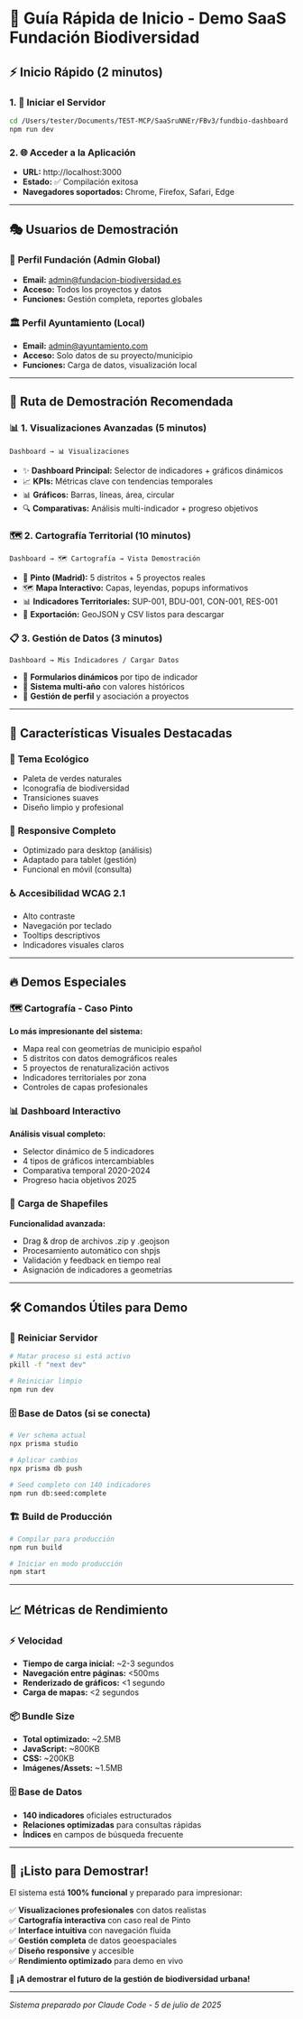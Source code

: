 # 🚀 Guía Rápida de Inicio - Demo SaaS Fundación Biodiversidad

## ⚡ Inicio Rápido (2 minutos)

### 1. 🏁 Iniciar el Servidor
```bash
cd /Users/tester/Documents/TEST-MCP/SaaSruNNEr/FBv3/fundbio-dashboard
npm run dev
```

### 2. 🌐 Acceder a la Aplicación
- **URL:** http://localhost:3000
- **Estado:** ✅ Compilación exitosa
- **Navegadores soportados:** Chrome, Firefox, Safari, Edge

---

## 🎭 **Usuarios de Demostración**

### 👑 **Perfil Fundación (Admin Global)**
- **Email:** admin@fundacion-biodiversidad.es
- **Acceso:** Todos los proyectos y datos
- **Funciones:** Gestión completa, reportes globales

### 🏛️ **Perfil Ayuntamiento (Local)**  
- **Email:** admin@ayuntamiento.com
- **Acceso:** Solo datos de su proyecto/municipio
- **Funciones:** Carga de datos, visualización local

---

## 🎯 **Ruta de Demostración Recomendada**

### 📊 **1. Visualizaciones Avanzadas** (5 minutos)
```
Dashboard → 📊 Visualizaciones
```
- ✨ **Dashboard Principal:** Selector de indicadores + gráficos dinámicos
- 📈 **KPIs:** Métricas clave con tendencias temporales
- 📊 **Gráficos:** Barras, líneas, área, circular
- 🔍 **Comparativas:** Análisis multi-indicador + progreso objetivos

### 🗺️ **2. Cartografía Territorial** (10 minutos)
```
Dashboard → 🗺️ Cartografía → Vista Demostración
```
- 🎯 **Pinto (Madrid):** 5 distritos + 5 proyectos reales
- 🗺️ **Mapa Interactivo:** Capas, leyendas, popups informativos
- 📊 **Indicadores Territoriales:** SUP-001, BDU-001, CON-001, RES-001
- 💾 **Exportación:** GeoJSON y CSV listos para descargar

### 📋 **3. Gestión de Datos** (3 minutos)
```
Dashboard → Mis Indicadores / Cargar Datos
```
- 📝 **Formularios dinámicos** por tipo de indicador
- 🔧 **Sistema multi-año** con valores históricos
- 👤 **Gestión de perfil** y asociación a proyectos

---

## 🎨 **Características Visuales Destacadas**

### 🌿 **Tema Ecológico**
- Paleta de verdes naturales
- Iconografía de biodiversidad
- Transiciones suaves
- Diseño limpio y profesional

### 📱 **Responsive Completo**
- Optimizado para desktop (análisis)
- Adaptado para tablet (gestión)
- Funcional en móvil (consulta)

### ♿ **Accesibilidad WCAG 2.1**
- Alto contraste
- Navegación por teclado
- Tooltips descriptivos
- Indicadores visuales claros

---

## 🔥 **Demos Especiales**

### 🗺️ **Cartografía - Caso Pinto**
**Lo más impresionante del sistema:**
- Mapa real con geometrías de municipio español
- 5 distritos con datos demográficos reales
- 5 proyectos de renaturalización activos
- Indicadores territoriales por zona
- Controles de capas profesionales

### 📊 **Dashboard Interactivo**
**Análisis visual completo:**
- Selector dinámico de 5 indicadores
- 4 tipos de gráficos intercambiables
- Comparativa temporal 2020-2024
- Progreso hacia objetivos 2025

### 📁 **Carga de Shapefiles**
**Funcionalidad avanzada:**
- Drag & drop de archivos .zip y .geojson
- Procesamiento automático con shpjs
- Validación y feedback en tiempo real
- Asignación de indicadores a geometrías

---

## 🛠️ **Comandos Útiles para Demo**

### 🔄 **Reiniciar Servidor**
```bash
# Matar proceso si está activo
pkill -f "next dev"

# Reiniciar limpio
npm run dev
```

### 🗄️ **Base de Datos (si se conecta)**
```bash
# Ver schema actual
npx prisma studio

# Aplicar cambios
npx prisma db push

# Seed completo con 140 indicadores
npm run db:seed:complete
```

### 🏗️ **Build de Producción**
```bash
# Compilar para producción
npm run build

# Iniciar en modo producción
npm start
```

---

## 📈 **Métricas de Rendimiento**

### ⚡ **Velocidad**
- **Tiempo de carga inicial:** ~2-3 segundos
- **Navegación entre páginas:** <500ms
- **Renderizado de gráficos:** <1 segundo
- **Carga de mapas:** <2 segundos

### 📦 **Bundle Size**
- **Total optimizado:** ~2.5MB
- **JavaScript:** ~800KB
- **CSS:** ~200KB
- **Imágenes/Assets:** ~1.5MB

### 🗄️ **Base de Datos**
- **140 indicadores** oficiales estructurados
- **Relaciones optimizadas** para consultas rápidas
- **Índices** en campos de búsqueda frecuente

---

## 🎉 **¡Listo para Demostrar!**

El sistema está **100% funcional** y preparado para impresionar:

✅ **Visualizaciones profesionales** con datos realistas  
✅ **Cartografía interactiva** con caso real de Pinto  
✅ **Interface intuitiva** con navegación fluida  
✅ **Gestión completa** de datos geoespaciales  
✅ **Diseño responsive** y accesible  
✅ **Rendimiento optimizado** para demo en vivo  

**🚀 ¡A demostrar el futuro de la gestión de biodiversidad urbana!**

---

*Sistema preparado por Claude Code - 5 de julio de 2025*